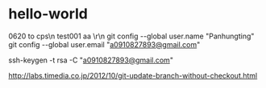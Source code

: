 # hello-world
0620 to cps\n 
test001
aa
\r\n
git config --global user.name "Panhungting"
git config --global user.email "a0910827893@gmail.com"

ssh-keygen -t rsa -C "a0910827893@gmail.com"

http://labs.timedia.co.jp/2012/10/git-update-branch-without-checkout.html
